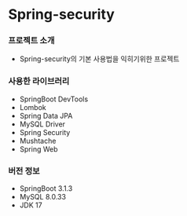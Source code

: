 # Spring-security

### 프로젝트 소개
* Spring-security의 기본 사용법을 익히기위한 프로젝트

### 사용한 라이브러리
* SpringBoot DevTools
* Lombok
* Spring Data JPA
* MySQL Driver
* Spring Security
* Mushtache
* Spring Web

### 버전 정보
* SpringBoot 3.1.3
* MySQL 8.0.33
* JDK 17
